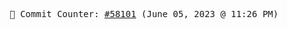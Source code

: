 <p align="center">
    <samp>
        📮 Commit Counter: <a href="https://github.com/Javascript-void0/Javascript-void0/commits/main">#58101</a> (June 05, 2023 @ 11:26 PM)
    </samp>
</p>